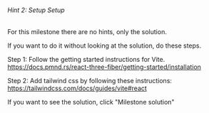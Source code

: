 ###### Hint 2: Setup Setup

For this milestone there are no hints, only the solution.

If you want to do it without looking at the solution, do these steps.


Step 1: Follow the getting started instructions for Vite.
https://docs.pmnd.rs/react-three-fiber/getting-started/installation


Step 2: Add tailwind css by following these instructions:
https://tailwindcss.com/docs/guides/vite#react


If you want to see the solution, click "Milestone solution"